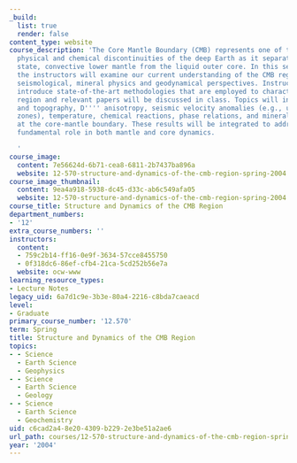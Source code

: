 ```yaml
---
_build:
  list: true
  render: false
content_type: website
course_description: 'The Core Mantle Boundary (CMB) represents one of the most important
  physical and chemical discontinuities of the deep Earth as it separates the solid
  state, convective lower mantle from the liquid outer core. In this seminar course,
  the instructors will examine our current understanding of the CMB region from integrated
  seismological, mineral physics and geodynamical perspectives. Instructors will also
  introduce state-of-the-art methodologies that are employed to characterize the CMB
  region and relevant papers will be discussed in class. Topics will include CMB detection
  and topography, D'''' anisotropy, seismic velocity anomalies (e.g., ultra-low velocity
  zones), temperature, chemical reactions, phase relations, and mineral fabrications
  at the core-mantle boundary. These results will be integrated to address the CMB''s
  fundamental role in both mantle and core dynamics.

  '
course_image:
  content: 7e56624d-6b71-cea8-6811-2b7437ba896a
  website: 12-570-structure-and-dynamics-of-the-cmb-region-spring-2004
course_image_thumbnail:
  content: 9ea4a918-5938-dc45-d33c-ab6c549afa05
  website: 12-570-structure-and-dynamics-of-the-cmb-region-spring-2004
course_title: Structure and Dynamics of the CMB Region
department_numbers:
- '12'
extra_course_numbers: ''
instructors:
  content:
  - 759c2b14-ff16-0e9f-3634-57cce8455750
  - 0f318dc6-86ef-cfb4-21ca-5cd252b56e7a
  website: ocw-www
learning_resource_types:
- Lecture Notes
legacy_uid: 6a7d1c9e-3b3e-80a4-2216-c8bda7caeacd
level:
- Graduate
primary_course_number: '12.570'
term: Spring
title: Structure and Dynamics of the CMB Region
topics:
- - Science
  - Earth Science
  - Geophysics
- - Science
  - Earth Science
  - Geology
- - Science
  - Earth Science
  - Geochemistry
uid: c6cad2a4-8e20-4309-b229-2e3be51a2ae6
url_path: courses/12-570-structure-and-dynamics-of-the-cmb-region-spring-2004
year: '2004'
---
```

